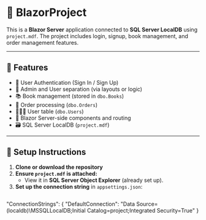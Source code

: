 # 📘 BlazorProject

This is a **Blazor Server** application connected to **SQL Server LocalDB** using `project.mdf`. The project includes login, signup, book management, and order management features.

---

## 🚀 Features

- 🔐 User Authentication (Sign In / Sign Up)
- 🧑 Admin and User separation (via layouts or logic)
- 📚 Book management (stored in `dbo.Books`)
- 🛒 Order processing (`dbo.Orders`)
- 🧑‍🤝‍🧑 User table (`dbo.Users`)
- 🎯 Blazor Server-side components and routing
- 🗃️ SQL Server LocalDB (`project.mdf`)

---

## 🔧 Setup Instructions

1. **Clone or download the repository**
2. **Ensure `project.mdf` is attached:**
   - View it in **SQL Server Object Explorer** (already set up).
3. **Set up the connection string** in `appsettings.json`:
   ```json
"ConnectionStrings": {
  "DefaultConnection": "Data Source=(localdb)\\MSSQLLocalDB;Initial Catalog=project;Integrated Security=True"
}



